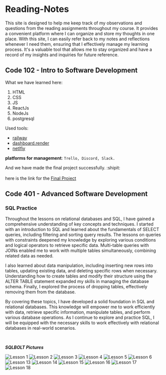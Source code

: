 # Reading-Notes
This site is designed to help me keep track of my observations and questions from the reading assignments throughout my course. It provides a convenient platform where I can organize and store my thoughts in one place. With this site, I can easily refer back to my notes and reflections whenever I need them, ensuring that I effectively manage my learning process. It's a valuable tool that allows me to stay organized and have a record of my insights and inquiries for future reference.

## Code 102 - Intro to Software Development
What we have learned here:
1. HTML
2. CSS
3. JS
4. ReactJs
5. NodeJs
6. postgresql

Used tools:
* [railway](https://railway.app/)
* [dashboard.render](https://dashboard.render.com/login)
* [netlfiy](https://www.netlify.com/)

**platforms for management**: `Trello, Discord, Slack.`


And we have made the final project successfully. :shipit:<br><br>
here is the link for the [Final Project](https://aesthetic-phoenix-14d146.netlify.app/)






## Code 401 - Advanced Software Development

### SQL Practice
Throughout the lessons on relational databases and SQL, I have gained a comprehensive understanding of key concepts and techniques. I started with an introduction to SQL and learned about the fundamentals of SELECT queries, including filtering and sorting query results. The lessons on queries with constraints deepened my knowledge by exploring various conditions and logical operators to retrieve specific data. Multi-table queries with JOINs enabled me to work with multiple tables simultaneously, combining related data as needed.

I also learned about data manipulation, including inserting new rows into tables, updating existing data, and deleting specific rows when necessary. Understanding how to create tables and modify their structure using the ALTER TABLE statement expanded my skills in managing the database schema. Finally, I explored the process of dropping tables, effectively removing them from the database.

By covering these topics, I have developed a solid foundation in SQL and relational databases. This knowledge will empower me to work efficiently with data, retrieve specific information, manipulate tables, and perform various database operations. As I continue to explore and practice SQL, I will be equipped with the necessary skills to work effectively with relational databases in real-world scenarios.

<br>

***SQLBOLT Pictures***

![Lesson 1](./SQLBOLT_pictures/Capture1.PNG)
![Lesson 2](./SQLBOLT_pictures/Capture2.PNG)
![Lesson 3](./SQLBOLT_pictures/Capture3.PNG)
![Lesson 4](./SQLBOLT_pictures/Capture4.PNG)
![Lesson 5](./SQLBOLT_pictures/Capture5.PNG)
![Lesson 6](./SQLBOLT_pictures/Capture6.PNG)
![Lesson 13](./SQLBOLT_pictures/Capture13.PNG)
![Lesson 14](./SQLBOLT_pictures/Capture14.PNG)
![Lesson 15](./SQLBOLT_pictures/Capture15.PNG)
![Lesson 16](./SQLBOLT_pictures/Capture16.PNG)
![Lesson 17](./SQLBOLT_pictures/Capture17.PNG)
![Lesson 18](./SQLBOLT_pictures/Capture18.PNG)